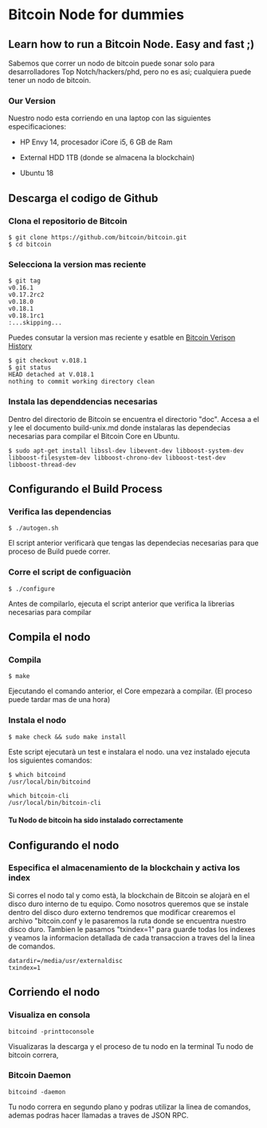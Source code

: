 # Bitcoin Node for dummies
## Learn how to run a Bitcoin Node. Easy and fast ;)
Sabemos que correr un nodo de bitcoin puede sonar solo para desarrolladores Top Notch/hackers/phd, pero no es asi; cualquiera puede tener un nodo de bitcoin. 

### Our Version
Nuestro nodo esta corriendo en una laptop con las siguientes especificaciones:

* HP Envy 14, procesador iCore i5, 6 GB de Ram 
+ External HDD 1TB (donde se almacena la blockchain)
- Ubuntu 18

## Descarga el codigo de Github

### Clona el repositorio de Bitcoin
```
$ git clone https://github.com/bitcoin/bitcoin.git
$ cd bitcoin
```
### Selecciona la version mas reciente
```
$ git tag
v0.16.1
v0.17.2rc2
v0.18.0
v0.18.1
v0.18.1rc1
:...skipping...
```
Puedes consutar la version mas reciente y esatble en [Bitcoin Verison History](https://bitcoin.org/en/version-history)
```
$ git checkout v.018.1
$ git status
HEAD detached at V.018.1
nothing to commit working directory clean
```
### Instala las dependdencias necesarias
Dentro del directorio de Bitcoin se encuentra el directorio "doc". Accesa a el y lee el documento build-unix.md donde instalaras
las dependecias necesarias para compilar el Bitcoin Core en Ubuntu.
```
$ sudo apt-get install libssl-dev libevent-dev libboost-system-dev libboost-filesystem-dev libboost-chrono-dev libboost-test-dev libboost-thread-dev
```
## Configurando el Build Process

### Verifica las dependencias
```
$ ./autogen.sh
```
El script anterior verificarà que tengas las dependecias necesarias para que proceso de Build puede correr.
### Corre el script de configuaciòn
```
$ ./configure 
```
Antes de compilarlo, ejecuta el script anterior que verifica la librerias necesarias para compilar

## Compila el nodo

### Compila
```
$ make
```
Ejecutando el comando anterior, el Core empezarà a compilar. (El proceso puede tardar mas de una hora)
### Instala el nodo
```
$ make check && sudo make install
```
Este script ejecutarà un test e instalara el nodo.
una vez instalado ejecuta los siguientes comandos:
```
$ which bitcoind
/usr/local/bin/bitcoind

which bitcoin-cli
/usr/local/bin/bitcoin-cli
```
#### Tu Nodo de bitcoin ha sido instalado correctamente

## Configurando el nodo
### Especifica el almacenamiento de la blockchain y activa los index
Si corres el nodo tal y como està, la blockchain de Bitcoin se alojarà en el disco duro interno de tu equipo. Como nosotros queremos que se instale dentro del disco duro externo tendremos que modificar crearemos el archivo "bitcoin.conf y le pasaremos la ruta donde se encuentra nuestro disco duro.
Tambien le pasamos "txindex=1" para guarde todas los indexes y veamos la informacion detallada de cada transaccion a traves del la linea de comandos. 
```
datardir=/media/usr/externaldisc
txindex=1
```
## Corriendo el nodo
### Visualiza en consola
```
bitcoind -printtoconsole
``` 
Visualizaras la descarga y el proceso de tu nodo en la terminal
Tu nodo de bitcoin correra, 
### Bitcoin Daemon
```
bitcoind -daemon
```
Tu nodo correra en segundo plano y podras utilizar la linea de comandos, ademas podras hacer llamadas a traves de JSON RPC.


